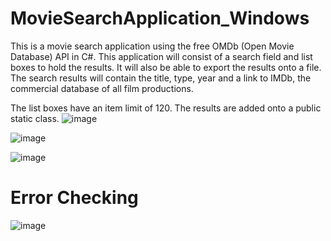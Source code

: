 # MovieSearchApplication_Windows


This is a movie search application using the free OMDb (Open Movie Database) API in C#. This application will consist of a search field and list boxes to hold the results. It will also be able to export the results onto a file.
The search results will contain the title, type, year and a link to IMDb, the commercial database of all film productions.

The list boxes have an item limit of 120. The results are added onto a public static class.
![image](https://user-images.githubusercontent.com/51274827/229267382-aaa4250d-e430-484d-8654-0927595653f7.png)

![image](https://user-images.githubusercontent.com/51274827/229267508-19b09689-93f3-4f21-bceb-177324b9d086.png)

![image](https://user-images.githubusercontent.com/51274827/229267522-d4e1dfee-1288-4377-a640-c0b78b3201ff.png)

# Error Checking
![image](https://user-images.githubusercontent.com/51274827/229267402-90576552-b0e6-4283-abe9-4d8468422580.png)
